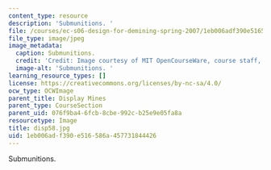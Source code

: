 ```yaml
---
content_type: resource
description: 'Submunitions. '
file: /courses/ec-s06-design-for-demining-spring-2007/1eb006adf390e516586a457731844426_disp58.jpg
file_type: image/jpeg
image_metadata:
  caption: Submunitions.
  credit: 'Credit: Image courtesy of MIT OpenCourseWare, course staff, and students.'
  image-alt: 'Submunitions. '
learning_resource_types: []
license: https://creativecommons.org/licenses/by-nc-sa/4.0/
ocw_type: OCWImage
parent_title: Display Mines
parent_type: CourseSection
parent_uid: 076f9ba4-6fcb-8cbe-992c-b25e9e05fa8a
resourcetype: Image
title: disp58.jpg
uid: 1eb006ad-f390-e516-586a-457731844426
---
```

Submunitions. 